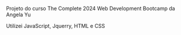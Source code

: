 Projeto do curso The Complete 2024 Web Development Bootcamp da Angela Yu

Utilizei JavaScript, Jquerry, HTML e CSS